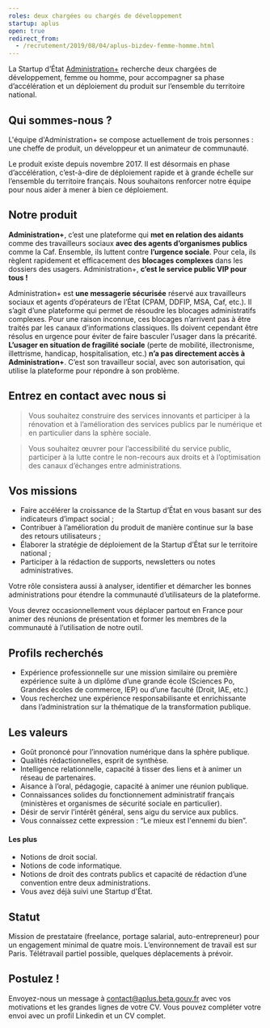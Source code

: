 ```yaml
---
roles: deux chargées ou chargés de développement
startup: aplus
open: true
redirect_from:
  - /recrutement/2019/08/04/aplus-bizdev-femme-homme.html
---
```


La Startup d’État [Administration+](/startups/aplus) recherche deux chargées de développement, femme ou homme, pour accompagner sa phase d’accélération et un déploiement du produit sur l’ensemble du territoire national.

<!--more-->

## Qui sommes-nous ?
L'équipe d'Administration+ se compose actuellement de trois personnes : une cheffe de produit, un développeur et un animateur de communauté.

Le produit existe depuis novembre 2017. Il est désormais en phase d’accélération, c’est-à-dire de déploiement rapide et à grande échelle sur l’ensemble du territoire français. Nous souhaitons renforcer notre équipe pour nous aider à mener à bien ce déploiement.

## Notre produit
**Administration+**, c’est une plateforme qui **met en relation des aidants** comme des travailleurs sociaux **avec des agents d’organismes publics** comme la Caf. Ensemble, ils luttent contre **l’urgence sociale**. Pour cela, ils règlent rapidement et efficacement des **blocages complexes** dans les dossiers des usagers. Administration+, **c’est le service public VIP pour tous !**

Administration+ est **une messagerie sécurisée** réservé aux travailleurs sociaux et agents d’opérateurs de l’État (CPAM, DDFIP, MSA, Caf, etc.). Il s’agit d’une plateforme qui permet de résoudre les blocages administratifs complexes. Pour une raison inconnue, ces blocages n’arrivent pas à être traités par les canaux d’informations classiques. Ils doivent cependant être résolus en urgence pour éviter de faire basculer l’usager dans la précarité. **L’usager en situation de fragilité sociale** (perte de mobilité, illectronisme, illettrisme, handicap, hospitalisation, etc.) **n’a pas directement accès à Administration+**. C’est son travailleur social, avec son autorisation, qui utilise la plateforme pour répondre à son problème.

## Entrez en contact avec nous si
> Vous souhaitez construire des services innovants et participer à la rénovation et à l’amélioration des services publics par le numérique et en particulier dans la sphère sociale.

> Vous souhaitez œuvrer pour l’accessibilité du service public, participer à la lutte contre le non-recours aux droits et à l’optimisation des canaux d’échanges entre administrations.

## Vos missions
- Faire accélérer la croissance de la Startup d’État en vous basant sur des indicateurs d’impact social ;
- Contribuer à l’amélioration du produit de manière continue sur la base des retours utilisateurs ;
- Élaborer la stratégie de déploiement de la Startup d’État sur le territoire national ;
- Participer à la rédaction de supports, newsletters ou notes administratives.

Votre rôle consistera aussi à analyser, identifier et démarcher les bonnes administrations pour étendre la communauté d’utilisateurs de la plateforme.

Vous devrez occasionnellement vous déplacer partout en France pour animer des réunions de présentation et former les membres de la communauté à l’utilisation de notre outil.

## Profils recherchés
- Expérience professionnelle sur une mission similaire ou première expérience suite à un diplôme d’une grande école (Sciences Po, Grandes écoles de commerce, IEP) ou d’une faculté (Droit, IAE, etc.)
- Vous recherchez une expérience responsabilisante et enrichissante dans l’administration sur la thématique de la transformation publique.

## Les valeurs
- Goût prononcé pour l’innovation numérique dans la sphère publique.
- Qualités rédactionnelles, esprit de synthèse.
- Intelligence relationnelle, capacité à tisser des liens et à animer un réseau de partenaires.
- Aisance à l’oral, pédagogie, capacité à animer une réunion publique.
- Connaissances solides du fonctionnement administratif français (ministères et organismes de sécurité sociale en particulier).
- Désir de servir l’intérêt général, sens aigu du service aux publics.
- Vous connaissez cette expression : “Le mieux est l'ennemi du bien”.

#### Les plus
- Notions de droit social.
- Notions de code informatique.
- Notions de droit des contrats publics et capacité de rédaction d’une convention entre deux administrations.
- Vous avez déjà suivi une Startup d'État.

## Statut
Mission de prestataire (freelance, portage salarial, auto-entrepreneur) pour un engagement minimal de quatre mois. L’environnement de travail est sur Paris. Télétravail partiel possible, quelques déplacements à prévoir.

## Postulez !
Envoyez-nous un message à [contact@aplus.beta.gouv.fr](mailto:contact@aplus.beta.gouv.fr) avec vos motivations et les grandes lignes de votre CV. Vous pouvez compléter votre envoi avec un profil Linkedin et un CV complet.
